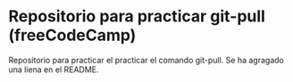 # Repositorio para practicar git-pull (freeCodeCamp)
Repositorio para practicar el practicar el comando git-pull.
Se ha agragado una liena en el README. 
